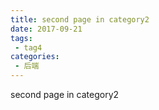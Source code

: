 ```yaml
---
title: second page in category2
date: 2017-09-21
tags:
 - tag4
categories: 
 - 后端
---
```


second page in category2